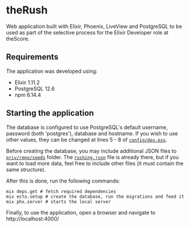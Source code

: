 # theRush

Web application built with Elixir, Phoenix, LiveView and PostgreSQL to be used as part of the selective process for the Elixir Developer role at theScore.

## Requirements
The application was developed using:
* Elixir 1.11.2
* PostgreSQL 12.6
* npm 6.14.4

## Starting the application

The database is configured to use PostgreSQL's default username, password (both 'postgres'), database and hostname. If you wish to use other values, they can be changed at lines 5 - 8 of [`config/dev.exs`](/config/dev.exs).

Before creating the database, you may include additional JSON files to [`priv/repo/seeds`](priv/repo/seeds) folder. The [`rushing.json`](priv/repo/seeds/rushing.json) file is already there, but if you want to load more data, feel free to include other files (it must contain the same structure).

After this is done, run the following commands:
```shell
mix deps.get # fetch required dependencies
mix ecto.setup # create the database, run the migrations and feed it
mix phx.server # starts the local server
```

Finally, to use the application, open a browser and navigate to http://localhost:4000/
